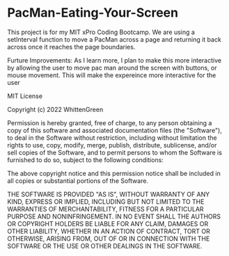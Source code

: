 # PacMan-Eating-Your-Screen
This project is for my MIT xPro Coding Bootcamp. We are using a setInterval function to move a PacMan across a page and returning it back across once it reaches the page boundaries. 

Furture Improvements: As I learn more, I plan to make this more interactive by allowing the user to move pac man around the screen with buttons, or mouse movement. This will make the expereince more interactive for the user


MIT License

Copyright (c) 2022 WhittenGreen

Permission is hereby granted, free of charge, to any person obtaining a copy
of this software and associated documentation files (the "Software"), to deal
in the Software without restriction, including without limitation the rights
to use, copy, modify, merge, publish, distribute, sublicense, and/or sell
copies of the Software, and to permit persons to whom the Software is
furnished to do so, subject to the following conditions:

The above copyright notice and this permission notice shall be included in all
copies or substantial portions of the Software.

THE SOFTWARE IS PROVIDED "AS IS", WITHOUT WARRANTY OF ANY KIND, EXPRESS OR
IMPLIED, INCLUDING BUT NOT LIMITED TO THE WARRANTIES OF MERCHANTABILITY,
FITNESS FOR A PARTICULAR PURPOSE AND NONINFRINGEMENT. IN NO EVENT SHALL THE
AUTHORS OR COPYRIGHT HOLDERS BE LIABLE FOR ANY CLAIM, DAMAGES OR OTHER
LIABILITY, WHETHER IN AN ACTION OF CONTRACT, TORT OR OTHERWISE, ARISING FROM,
OUT OF OR IN CONNECTION WITH THE SOFTWARE OR THE USE OR OTHER DEALINGS IN THE
SOFTWARE.
